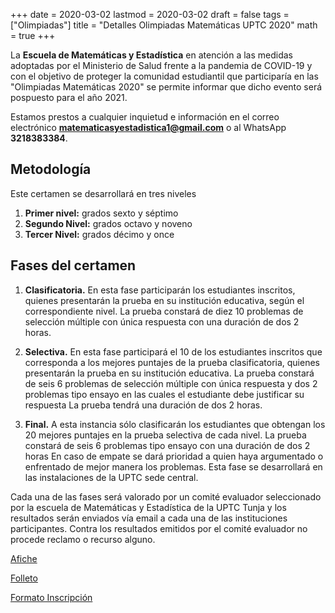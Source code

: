 +++
date      = 2020-03-02
lastmod   = 2020-03-02
draft     = false
tags      = ["Olimpiadas"]
title     = "Detalles Olimpiadas Matemáticas UPTC 2020"
math      = true
+++

La **Escuela de Matemáticas y Estadística** en atención a las medidas adoptadas por el Ministerio de Salud frente a la pandemia de COVID-19 y con el objetivo de proteger la comunidad estudiantil que participaría en las "Olimpiadas Matemáticas  2020" se permite informar que dicho evento será pospuesto para el año 2021.
 
Estamos prestos a cualquier inquietud e información en el correo electrónico **matematicasyestadistica1@gmail.com** o al WhatsApp **3218383384**.


## Metodología

Este certamen se desarrollará en tres niveles
1. **Primer nivel:** grados sexto y séptimo
2. **Segundo Nivel:** grados octavo y noveno
3. **Tercer Nivel:** grados décimo y once


## Fases del certamen

1. **Clasificatoria.** En esta fase participarán los estudiantes inscritos, quienes presentarán la prueba en su institución educativa, según el correspondiente nivel. La prueba constará de diez 10 problemas de selección múltiple con única respuesta con una duración de dos 2 horas.

2. **Selectiva.** En esta fase participará el 10 de los estudiantes inscritos que corresponda a los mejores puntajes de la prueba clasificatoria, quienes presentarán la prueba en su institución educativa. La prueba constará de seis 6 problemas de selección múltiple con única respuesta y dos 2 problemas tipo ensayo en las cuales el estudiante debe justificar su respuesta La prueba tendrá una duración de dos 2 horas.

3. **Final.** A esta instancia sólo clasificarán los estudiantes que obtengan los 20 mejores puntajes en la prueba selectiva de cada nivel. La prueba constará de seis 6 problemas tipo ensayo con una duración de dos 2 horas En caso de empate se dará prioridad a quien haya argumentado o enfrentado de mejor manera los problemas. Esta fase se desarrollará en las instalaciones de la UPTC sede central.

Cada una de las fases será valorado por un comité evaluador seleccionado por la escuela de Matemáticas y Estadística de la UPTC Tunja y los resultados serán enviados vía email a cada una de las instituciones participantes. Contra los resultados emitidos por el comité evaluador no procede reclamo o recurso alguno.


[Afiche](https://matematicas.netlify.com/files/AficheOlimpiadas2020.pdf)

[Folleto](https://matematicas.netlify.com/files/FolletoOlimpiadas2020.pdf)

[Formato Inscripción](https://matematicas.netlify.com/files/FormatoInscripcion.pdf)
